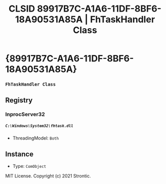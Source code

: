 ﻿---
title: "CLSID 89917B7C-A1A6-11DF-8BF6-18A90531A85A | FhTaskHandler Class"
excerpt: What is COM-Object CLSID 89917B7C-A1A6-11DF-8BF6-18A90531A85A?
---

# {89917B7C-A1A6-11DF-8BF6-18A90531A85A}

### `FhTaskHandler Class`

## Registry


### InprocServer32

##### `C:\Windows\System32\fhtask.dll`
* ThreadingModel: `Both`

## Instance

* Type: `ComObject`

MIT License. Copyright (c) 2021 Strontic.


